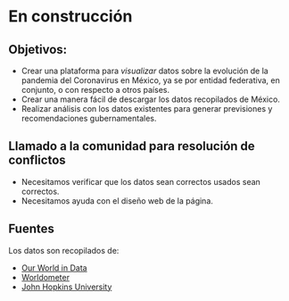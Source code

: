 

# En construcción

## Objetivos:

- Crear una plataforma para _visualizar_ datos sobre la evolución de la pandemia del Coronavirus en México, ya se por entidad federativa, en conjunto, o con respecto a otros países.
- Crear una manera fácil de descargar los datos recopilados de México. 
- Realizar análisis con los datos existentes para generar previsiones y recomendaciones gubernamentales.

## Llamado a la comunidad para resolución de conflictos

- Necesitamos verificar que los datos sean correctos usados sean correctos. 
- Necesitamos ayuda con el diseño web de la página. 

## Fuentes

Los datos son recopilados de:
- [Our World in Data](https://www.worldometers.info/coronavirus/#countries)
- [Worldometer](https://www.worldometers.info/coronavirus/#countries)
- [John Hopkins University](https://github.com/CSSEGISandData/COVID-19)
